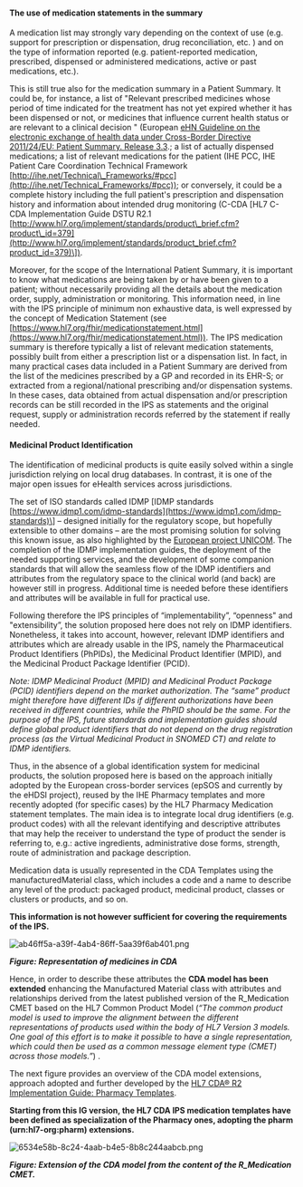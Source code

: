 #### The use of medication statements in the summary

A medication list may strongly vary depending on the context of use (e.g. support for prescription or dispensation, drug reconciliation, etc. ) and on the type of information reported (e.g. patient-reported medication, prescribed, dispensed or administered medications, active or past medications, etc.).

This is still true also for the medication summary in a Patient Summary. It could be, for instance, a list of "Relevant prescribed medicines whose period of time indicated for the treatment has not yet expired whether it has been dispensed or not, or medicines that influence current health status or are relevant to a clinical decision " (European [eHN Guideline on the electronic exchange of health data under Cross-Border Directive 2011/24/EU: Patient Summary. Release 3.3](https://health.ec.europa.eu/document/download/e020f311-c35b-45ae-ba3d-03212b57fa65_en?filename=ehn_guidelines_patientsummary_en.pdf).; a list of actually dispensed medications; a list of relevant medications for the patient (IHE PCC, IHE Patient Care Coordination Technical Framework [http://ihe.net/Technical\_Frameworks/#pcc](http://ihe.net/Technical_Frameworks/#pcc)); or conversely, it could be a complete history including the full patient's prescription and dispensation history and information about intended drug monitoring (C-CDA \[HL7 C-CDA Implementation Guide DSTU R2.1 [http://www.hl7.org/implement/standards/product\_brief.cfm?product\_id=379](http://www.hl7.org/implement/standards/product_brief.cfm?product_id=379)\]).

Moreover, for the scope of the International Patient Summary, it is important to know what medications are being taken by or have been given to a patient; without necessarily providing all the details about the medication order, supply, administration or monitoring. This information need, in line with the IPS principle of minimum non exhaustive data, is well expressed by the concept of Medication Statement (see [https://www.hl7.org/fhir/medicationstatement.html](https://www.hl7.org/fhir/medicationstatement.html)). The IPS medication summary is therefore typically a list of relevant medication statements, possibly built from either a prescription list or a dispensation list. In fact, in many practical cases data included in a Patient Summary are derived from the list of the medicines prescribed by a GP and recorded in its EHR-S; or extracted from a regional/national prescribing and/or dispensation systems. In these cases, data obtained from actual dispensation and/or prescription records can be still recorded in the IPS as statements and the original request, supply or administration records referred by the statement if really needed.

#### Medicinal Product Identification

The identification of medicinal products is quite easily solved within a single jurisdiction relying on local drug databases. In contrast, it is one of the major open issues for eHealth services across jurisdictions.

The set of ISO standards called IDMP \[IDMP standards [https://www.idmp1.com/idmp-standards](https://www.idmp1.com/idmp-standards)\] – designed initially for the regulatory scope, but hopefully extensible to other domains – are the most promising solution for solving this known issue, as also highlighted by the [European project UNICOM](https://unicom-project.eu/). The completion of the IDMP implementation guides, the deployment of the needed supporting services, and the development of some companion standards that will allow the seamless flow of the IDMP identifiers and attributes from the regulatory space to the clinical world (and back) are however still in progress. Additional time is needed before these identifiers and attributes will be available in full for practical use.

Following therefore the IPS principles of “implementability”, “openness" and "extensibility”, the solution proposed here does not rely on IDMP identifiers. Nonetheless, it takes into account, however, relevant IDMP identifiers and attributes which are already usable in the IPS, namely the Pharmaceutical Product Identifiers (PhPIDs), the Medicinal Product Identifier (MPID), and the Medicinal Product Package Identifier (PCID).

_Note: IDMP Medicinal Product (MPID) and Medicinal Product Package (PCID) identifiers depend on the market authorization. The “same” product might therefore have different IDs if different authorizations have been received in different countries, while the PhPID should be the same. For the purpose of the IPS, future standards and implementation guides should define global product identifiers that do not depend on the drug registration process (as the Virtual Medicinal Product in SNOMED CT) and relate to IDMP identifiers._

Thus, in the absence of a global identification system for medicinal products, the solution proposed here is based on the approach initially adopted by the European cross-border services (epSOS and currently by the eHDSI project), reused by the IHE Pharmacy templates and more recently adopted (for specific cases) by the HL7 Pharmacy Medication statement templates. The main idea is to integrate local drug identifiers (e.g. product codes) with all the relevant identifying and descriptive attributes that may help the receiver to understand the type of product the sender is referring to, e.g.: active ingredients, administrative dose forms, strength, route of administration and package description.

Medication data is usually represented in the CDA Templates using the manufacturedMaterial class, which includes a code and a name to describe any level of the product: packaged product, medicinal product, classes or clusters or products, and so on.

**This information is not however sufficient for covering the requirements of the IPS.**

![ab46ff5a-a39f-4ab4-86ff-5aa39f6ab401.png](ab46ff5a-a39f-4ab4-86ff-5aa39f6ab401.png)

**_Figure: Representation of medicines in CDA_**

Hence, in order to describe these attributes the **CDA model has been extended** enhancing the Manufactured Material class with attributes and relationships derived from the latest published version of the R\_Medication CMET based on the HL7 Common Product Model (_“The common product model is used to improve the alignment between the different representations of products used within the body of HL7 Version 3 models. One goal of this effort is to make it possible to have a single representation, which could then be used as a common message element type (CMET) across those models.”_) .

The next figure provides an overview of the CDA model extensions, approach adopted and further developed by the [HL7 CDA® R2 Implementation Guide: Pharmacy Templates](https://www.hl7.org/implement/standards/product_brief.cfm?product_id=514).

**Starting from this IG version, the HL7 CDA IPS medication templates have been defined as specialization of the Pharmacy ones, adopting the pharm (urn:hl7-org:pharm) extensions.**

![6534e58b-8c24-4aab-b4e5-8b8c244aabcb.png](6534e58b-8c24-4aab-b4e5-8b8c244aabcb.png)

**_Figure: Extension of the CDA model from the content of the R\_Medication CMET._**